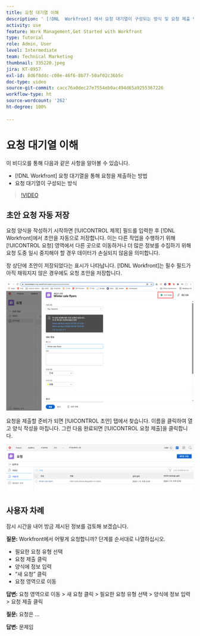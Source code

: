 ```yaml
---
title: 요청 대기열 이해
description: ' [!DNL  Workfront] 에서 요청 대기열이 구성되는 방식 및 요청 제출 방법을 알아봅니다.'
activity: use
feature: Work Management,Get Started with Workfront
type: Tutorial
role: Admin, User
level: Intermediate
team: Technical Marketing
thumbnail: 335220.jpeg
jira: KT-8957
exl-id: 8d6f8ddc-c08e-46f6-8b77-50af02c36b5c
doc-type: video
source-git-commit: cacc76a0dec27e7554eb0ac494d65a9255367226
workflow-type: ht
source-wordcount: '262'
ht-degree: 100%

---
```


# 요청 대기열 이해

이 비디오를 통해 다음과 같은 사항을 알아볼 수 있습니다.

* [!DNL  Workfront] 요청 대기열을 통해 요청을 제출하는 방법
* 요청 대기열이 구성되는 방식

>[!VIDEO](https://video.tv.adobe.com/v/335220/?quality=12&learn=on)

## 초안 요청 자동 저장

요청 양식을 작성하기 시작하면 [!UICONTROL 제목] 필드를 입력한 후 [!DNL Workfront]에서 초안을 자동으로 저장합니다. 이는 다른 작업을 수행하기 위해 [!UICONTROL 요청] 영역에서 다른 곳으로 이동하거나 더 많은 정보를 수집하기 위해 요청 도중 일시 중지해야 할 경우 데이터가 손실되지 않음을 의미합니다.

창 상단에 초안이 저장되었다는 표시가 나타납니다. [!DNL Workfront]는 필수 필드가 아직 채워지지 않은 경우에도 요청 초안을 저장합니다.

![요청 초안의 생성 이미지](assets/queue-mgt-make-a-request-draft-1.png)

요청을 제출할 준비가 되면 [!UICONTROL 초안] 탭에서 찾습니다. 이름을 클릭하여 열고 양식 작성을 마칩니다. 그런 다음 완료되면 [!UICONTROL 요청 제출]을 클릭합니다.

![요청 초안의 회수 이미지](assets/queue-mgt-make-a-request-draft-2.png)

## 사용자 차례

잠시 시간을 내어 방금 제시된 정보를 검토해 보겠습니다.

**질문:** Workfront에서 어떻게 요청합니까? 단계를 순서대로 나열하십시오.

* 필요한 요청 유형 선택
* 요청 제출 클릭
* 양식에 정보 입력
* “새 요청” 클릭
* 요청 영역으로 이동


**답변:** 요청 영역으로 이동 > 새 요청 클릭 > 필요한 요청 유형 선택 > 양식에 정보 입력 > 요청 제출 클릭

**질문:** 요청은 ...

**답변:** 문제임

<!---
You can also access request drafts from the [!UICONTROL Select a Request Type] menu at the top of the window. Select an option from the [!UICONTROL Recent Drafts] section, or start a new request by picking a queue from the [!UICONTROL New Requests] section. Fill everything out like normal, then submit the request.

<!---
image
--->

<!---
Let's take a minute to review the information you were just presented.

How do you make a request in Workfront? List the steps in order.
Choose the request type you need to make
Click Submit request
Fill out the information on the form
Click "New Request"
Navigate to the request area

Answer: Navigate to the request area>Click New Request>Choose the request type you need to make>Fill out the information on the form>Click Submit request

A request is really an......

Answer: Issue
--->
